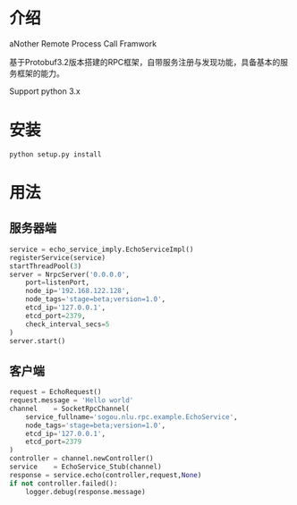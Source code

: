 # 介绍

aNother Remote Process Call Framwork

基于Protobuf3.2版本搭建的RPC框架，自带服务注册与发现功能，具备基本的服务框架的能力。

Support python 3.x


# 安装

```
python setup.py install
```


# 用法

## 服务器端
```python
service = echo_service_imply.EchoServiceImpl()
registerService(service)
startThreadPool(3)
server = NrpcServer('0.0.0.0',
    port=listenPort,
    node_ip='192.168.122.128',
    node_tags='stage=beta;version=1.0',
    etcd_ip='127.0.0.1',
    etcd_port=2379,
    check_interval_secs=5
)
server.start()

```

## 客户端
```python
request = EchoRequest()
request.message = 'Hello world'
channel    = SocketRpcChannel(
    service_fullname='sogou.nlu.rpc.example.EchoService',
    node_tags='stage=beta;version=1.0',
    etcd_ip='127.0.0.1',
    etcd_port=2379
)
controller = channel.newController()
service    = EchoService_Stub(channel)
response = service.echo(controller,request,None)
if not controller.failed():
    logger.debug(response.message)


```

